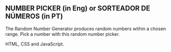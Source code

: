 ## NUMBER PICKER (in Eng) or SORTEADOR DE NÚMEROS (in PT)

The Random Number Generator produces random numbers within a chosen range. Pick a number with this random number picker. 

HTML, CSS and JavaScript. 


